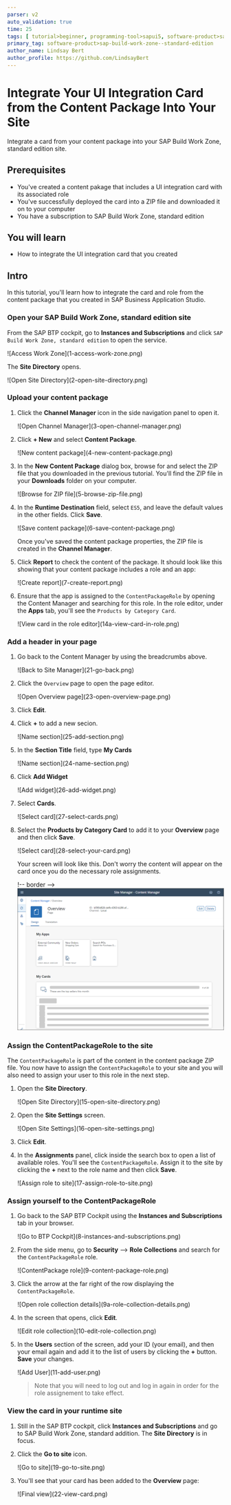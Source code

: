 ```yaml
---
parser: v2
auto_validation: true
time: 25
tags: [ tutorial>beginner, programming-tool>sapui5, software-product>sap-business-technology-platform, topic>cloud, software-product>sap-build-work-zone--standard-edition]
primary_tag: software-product>sap-build-work-zone--standard-edition
author_name: Lindsay Bert
author_profile: https://github.com/LindsayBert
---
```


# Integrate Your UI Integration Card from the Content Package Into Your Site
<!-- description --> Integrate a card from your content package into your SAP Build Work Zone, standard edition site.  

## Prerequisites
 - You've created a content pakage that includes a UI integration card with its associated role
 - You've successfully deployed the card into a ZIP file and downloaded it on to your computer
 - You have a subscription to SAP Build Work Zone, standard edition
 
## You will learn
- How to integrate the UI integration card that you created

## Intro 
In this tutorial, you'll learn how to integrate the card and role from the content package that you created in SAP Business Application Studio.  

### Open your SAP Build Work Zone, standard edition site

From the SAP BTP cockpit, go to **Instances and Subscriptions** and click `SAP Build Work Zone, standard edition` to open the service.

<!-- border -->![Access Work Zone](1-access-work-zone.png)

The **Site Directory** opens.

<!-- border -->![Open Site Directory](2-open-site-directory.png)

### Upload your content package

1. Click the **Channel Manager** icon in the side navigation panel to open it.

    <!-- border -->![Open Channel Manager](3-open-channel-manager.png)

2. Click **+ New** and select **Content Package**.

    <!-- border -->![New content package](4-new-content-package.png)

3. In the **New Content Package** dialog box, browse for and select the ZIP file that you downloaded in the previous tutorial. You'll find the ZIP file in your **Downloads** folder on your computer. 

    <!-- border -->![Browse for ZIP file](5-browse-zip-file.png)

4. In the **Runtime Destination** field, select `ES5`, and leave the default values in the other fields. Click **Save**.

    <!-- border -->![Save content package](6-save-content-package.png)

    Once you've saved the content package properties, the ZIP file is created in the **Channel Manager**.  
    
5. Click **Report** to check the content of the package. It should look like this showing that your content package includes a role and an app:

    <!-- border -->![Create report](7-create-report.png)

6. Ensure that the app is assigned to the `ContentPackageRole` by opening the Content Manager and searching for this role. In the role editor, under the **Apps** tab, you'll see the `Products by Category Card`.

    <!-- border -->![View card in the role editor](14a-view-card-in-role.png)

### Add a header in your page

1. Go back to the Content Manager by using the breadcrumbs above.

    <!-- border -->![Back to Site Manager](21-go-back.png)


2. Click the `Overview` page to open the page editor.

    <!-- border -->![Open Overview page](23-open-overview-page.png)

3. Click **Edit**.

4. Click **+** to add a new secion.

    <!-- border -->![Name section](25-add-section.png)

5. In the **Section Title** field, type **My Cards**

    <!-- border -->![Name section](24-name-section.png)

6. Click **Add Widget**

    <!-- border -->![Add widget](26-add-widget.png)

7. Select **Cards**.

    <!-- border -->![Select card](27-select-cards.png)

8. Select the **Products by Category Card** to add it to your **Overview** page and then click **Save**. 

    <!-- border -->![Select card](28-select-your-card.png)

    Your screen will look like this. Don't worry the content will appear on the card once you do the necessary role assignments.

    !-- border -->![Design time view](29-design-time-view.png)


### Assign the ContentPackageRole to the site

The `ContentPackageRole` is part of the content in the content package ZIP file. You now have to assign the `ContentPackageRole` to your site and you will also need to assign your user to this role in the next step. 

1. Open the **Site Directory**.

    <!-- border -->![Open Site Directory](15-open-site-directory.png)

2. Open the **Site Settings** screen.

    <!-- border -->![Open Site Settings](16-open-site-settings.png)

3. Click **Edit**.

4. In the **Assignments** panel, click inside the search box to open a list of available roles. You'll see the `ContentPackageRole`.  Assign it to the site by clicking the **+** next to the role name and then click **Save**.

    <!-- border -->![Assign role to site](17-assign-role-to-site.png)    

### Assign yourself to the ContentPackageRole

1. Go back to the SAP BTP Cockpit using the **Instances and Subscriptions** tab in your browser.

    <!-- border -->![Go to BTP Cockpit](8-instances-and-subscriptions.png)

2. From the side menu, go to **Security** --> **Role Collections** and search for the `ContentPackageRole` role.

    <!-- border -->![ContentPackage role](9-content-package-role.png)

3. Click the arrow at the far right of the row displaying the `ContentPackageRole`.

    <!-- border -->![Open role collection details](9a-role-collection-details.png)

4. In the screen that opens, click **Edit**.
  
    <!-- border -->![Edit role collection](10-edit-role-collection.png)

5. In the **Users** section of the screen, add your ID (your email), and then your email again and add it to the list of users by clicking the **+** button. **Save** your changes.

    <!-- border -->![Add User](11-add-user.png)

    >Note that you will need to log out and log in again in order for the role assignement to take effect. 

### View the card in your runtime site

1. Still in the SAP BTP cockpit, click **Instances and Subscriptions** and go to SAP Build Work Zone, standard addition. The **Site Directory** is in focus.

2. Click the **Go to site** icon.

     <!-- border -->![Go to site](19-go-to-site.png) 

3. You'll see that your card has been added to the **Overview** page:

    <!-- border -->![Final view](22-view-card.png) 